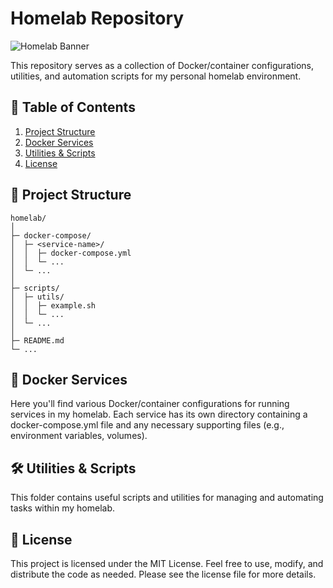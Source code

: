 # Homelab Repository

![Homelab Banner](https://via.placeholder.com/1920x300?text=Homelab+Repository)

This repository serves as a collection of Docker/container configurations, utilities, and automation scripts for my personal homelab environment.

## 🔑 Table of Contents

1. [Project Structure](#project-structure)
2. [Docker Services](#docker-services)
3. [Utilities & Scripts](#utilities--scripts)
4. [License](#license)

## 📁 Project Structure
```
homelab/
│
├─ docker-compose/
│  ├─ <service-name>/
│  │  ├─ docker-compose.yml
│  │  └─ ...
│  └─ ...
│
├─ scripts/
│  ├─ utils/
│  │  ├─ example.sh
│  │  └─ ...
│  └─ ...
│
├─ README.md
└─ ...
```

## 🐳 Docker Services 

Here you'll find various Docker/container configurations for running services in my homelab. Each service has its own directory containing a docker-compose.yml file and any necessary supporting files (e.g., environment variables, volumes). 

## 🛠 Utilities & Scripts 

This folder contains useful scripts and utilities for managing and automating tasks within my homelab.

## 📜 License 

This project is licensed under the MIT License. Feel free to use, modify, and distribute the code as needed. Please see the license file for more details.
